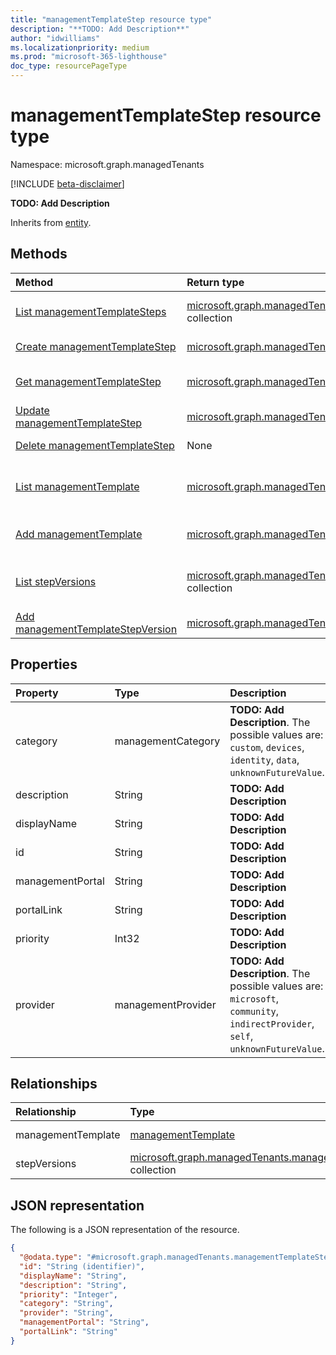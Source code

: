 ```yaml
---
title: "managementTemplateStep resource type"
description: "**TODO: Add Description**"
author: "idwilliams"
ms.localizationpriority: medium
ms.prod: "microsoft-365-lighthouse"
doc_type: resourcePageType
---
```


# managementTemplateStep resource type

Namespace: microsoft.graph.managedTenants

[!INCLUDE [beta-disclaimer](../../includes/beta-disclaimer.md)]

**TODO: Add Description**


Inherits from [entity](../resources/managedtenants-entity.md).

## Methods
|Method|Return type|Description|
|:---|:---|:---|
|[List managementTemplateSteps](../api/managedtenants-managementtemplatestep-list.md)|[microsoft.graph.managedTenants.managementTemplateStep](../resources/managedtenants-managementtemplatestep.md) collection|Get a list of the [managementTemplateStep](../resources/managedtenants-managementtemplatestep.md) objects and their properties.|
|[Create managementTemplateStep](../api/managedtenants-managementtemplate-post-managementtemplatesteps.md)|[microsoft.graph.managedTenants.managementTemplateStep](../resources/managedtenants-managementtemplatestep.md)|Create a new [managementTemplateStep](../resources/managedtenants-managementtemplatestep.md) object.|
|[Get managementTemplateStep](../api/managedtenants-managementtemplatestep-get.md)|[microsoft.graph.managedTenants.managementTemplateStep](../resources/managedtenants-managementtemplatestep.md)|Read the properties and relationships of a [managementTemplateStep](../resources/managedtenants-managementtemplatestep.md) object.|
|[Update managementTemplateStep](../api/managedtenants-managementtemplatestep-update.md)|[microsoft.graph.managedTenants.managementTemplateStep](../resources/managedtenants-managementtemplatestep.md)|Update the properties of a [managementTemplateStep](../resources/managedtenants-managementtemplatestep.md) object.|
|[Delete managementTemplateStep](../api/managedtenants-managementtemplatestep-delete.md)|None|Deletes a [managementTemplateStep](../resources/managedtenants-managementtemplatestep.md) object.|
|[List managementTemplate](../api/managedtenants-managementtemplatestep-list-managementtemplate.md)|[microsoft.graph.managedTenants.managementTemplate](../resources/managedtenants-managementtemplate.md) collection|Get the managementTemplate resources from the managementTemplate navigation property.|
|[Add managementTemplate](../api/managedtenants-managementtemplatestep-post-managementtemplate.md)|[microsoft.graph.managedTenants.managementTemplate](../resources/managedtenants-managementtemplate.md)|Add managementTemplate by posting to the managementTemplate collection.|
|[List stepVersions](../api/managedtenants-managementtemplatestep-list-stepversions.md)|[microsoft.graph.managedTenants.managementTemplateStepVersion](../resources/managedtenants-managementtemplatestepversion.md) collection|Get the managementTemplateStepVersion resources from the stepVersions navigation property.|
|[Add managementTemplateStepVersion](../api/managedtenants-managementtemplatestep-post-stepversions.md)|[microsoft.graph.managedTenants.managementTemplateStepVersion](../resources/managedtenants-managementtemplatestepversion.md)|Add stepVersions by posting to the stepVersions collection.|

## Properties
|Property|Type|Description|
|:---|:---|:---|
|category|managementCategory|**TODO: Add Description**. The possible values are: `custom`, `devices`, `identity`, `data`, `unknownFutureValue`.|
|description|String|**TODO: Add Description**|
|displayName|String|**TODO: Add Description**|
|id|String|**TODO: Add Description**|
|managementPortal|String|**TODO: Add Description**|
|portalLink|String|**TODO: Add Description**|
|priority|Int32|**TODO: Add Description**|
|provider|managementProvider|**TODO: Add Description**. The possible values are: `microsoft`, `community`, `indirectProvider`, `self`, `unknownFutureValue`.|

## Relationships
|Relationship|Type|Description|
|:---|:---|:---|
|managementTemplate|[managementTemplate](../resources/managedtenants-managementtemplate.md)|**TODO: Add Description**|
|stepVersions|[microsoft.graph.managedTenants.managementTemplateStepVersion](../resources/managedtenants-managementtemplatestepversion.md) collection|**TODO: Add Description**|

## JSON representation
The following is a JSON representation of the resource.
<!-- {
  "blockType": "resource",
  "keyProperty": "id",
  "@odata.type": "microsoft.graph.managedTenants.managementTemplateStep",
  "baseType": "microsoft.graph.entity",
  "openType": false
}
-->
``` json
{
  "@odata.type": "#microsoft.graph.managedTenants.managementTemplateStep",
  "id": "String (identifier)",
  "displayName": "String",
  "description": "String",
  "priority": "Integer",
  "category": "String",
  "provider": "String",
  "managementPortal": "String",
  "portalLink": "String"
}
```

